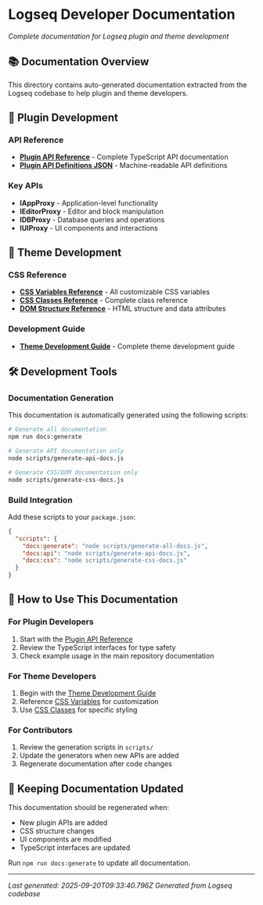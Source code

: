 # Logseq Developer Documentation

*Complete documentation for Logseq plugin and theme development*

## 📚 Documentation Overview

This directory contains auto-generated documentation extracted from the Logseq codebase to help plugin and theme developers.

## 🔌 Plugin Development

### API Reference
- **[Plugin API Reference](./plugin-api-reference.md)** - Complete TypeScript API documentation
- **[Plugin API Definitions JSON](./plugin-api-definitions.json)** - Machine-readable API definitions

### Key APIs
- **IAppProxy** - Application-level functionality
- **IEditorProxy** - Editor and block manipulation  
- **IDBProxy** - Database queries and operations
- **IUIProxy** - UI components and interactions

## 🎨 Theme Development

### CSS Reference
- **[CSS Variables Reference](./css-variables-reference.md)** - All customizable CSS variables
- **[CSS Classes Reference](./css-classes-reference.md)** - Complete class reference
- **[DOM Structure Reference](./dom-structure-reference.md)** - HTML structure and data attributes

### Development Guide
- **[Theme Development Guide](./theme-development-guide.md)** - Complete theme development guide

## 🛠 Development Tools

### Documentation Generation
This documentation is automatically generated using the following scripts:

```bash
# Generate all documentation
npm run docs:generate

# Generate API documentation only  
node scripts/generate-api-docs.js

# Generate CSS/DOM documentation only
node scripts/generate-css-docs.js
```

### Build Integration
Add these scripts to your `package.json`:

```json
{
  "scripts": {
    "docs:generate": "node scripts/generate-all-docs.js",
    "docs:api": "node scripts/generate-api-docs.js", 
    "docs:css": "node scripts/generate-css-docs.js"
  }
}
```

## 📖 How to Use This Documentation

### For Plugin Developers
1. Start with the [Plugin API Reference](./plugin-api-reference.md)
2. Review the TypeScript interfaces for type safety
3. Check example usage in the main repository documentation

### For Theme Developers  
1. Begin with the [Theme Development Guide](./theme-development-guide.md)
2. Reference [CSS Variables](./css-variables-reference.md) for customization
3. Use [CSS Classes](./css-classes-reference.md) for specific styling

### For Contributors
1. Review the generation scripts in `scripts/`
2. Update the generators when new APIs are added
3. Regenerate documentation after code changes

## 🔄 Keeping Documentation Updated

This documentation should be regenerated when:
- New plugin APIs are added
- CSS structure changes  
- UI components are modified
- TypeScript interfaces are updated

Run `npm run docs:generate` to update all documentation.

---

*Last generated: 2025-09-20T09:33:40.796Z*
*Generated from Logseq codebase*
